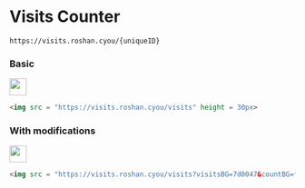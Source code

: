 # Visits Counter

```
https://visits.roshan.cyou/{uniqueID}
```

### Basic

<img src = "https://visits.roshan.cyou/visits" height = 30px>

```html
<img src = "https://visits.roshan.cyou/visits" height = 30px>
```

### With modifications

<img src = "https://visits.roshan.cyou/visits?visitsBG=7d0047&countBG=fff200&visitsText=fff200&countText=7d0047&textShadow=0" height = 30px>

```html
<img src = "https://visits.roshan.cyou/visits?visitsBG=7d0047&countBG=fff200&visitsText=fff200&countText=7d0047&textShadow=0" height = 30px>
```